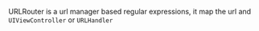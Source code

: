 URLRouter is a url manager based regular expressions, it map the url and `UIViewController` or `URLHandler`
